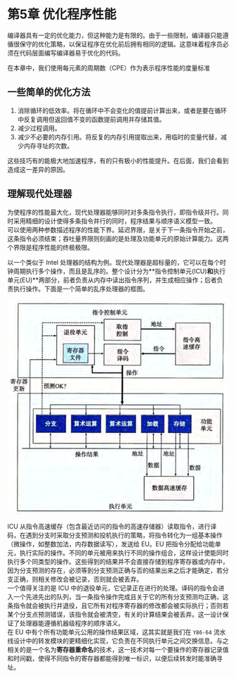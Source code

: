 # 第5章 优化程序性能

编译器具有一定的优化能力，但这种能力是有限的。由于一些限制，编译器只能遵循很保守的优化策略，以保证程序在优化前后拥有相同的逻辑。这意味着程序员必须在代码层面编写编译器易于优化的代码。

在本章中，我们使用每元素的周期数（CPE）作为表示程序性能的度量标准

## 一些简单的优化方法

1. 消除循环的低效率。将在循环中不会变化的值提前计算出来，或者是要在循环中反复调用但返回值不变的函数提前调用并存储其值。
2. 减少过程调用。
3. 减少不必要的内存引用。将反复的内存引用提取出来，用临时的变量代替，减少内存寻址的次数。

这些技巧有的能极大地加速程序，有的只有极小的性能提升。在后面，我们会看到造成这一差异的原因。

## 理解现代处理器
为使程序的性能最大化，现代处理器能够同时对多条指令执行，即指令级并行。同时采用精细的设计使得多条指令并行的同时，程序结果与顺序语义模型一致。  
可以使用两种参数描述程序的性能下界。延迟界限，是关于下一条指令开始之前，这条指令必须结束；吞吐量界限则刻画的是处理及功能单元的原始计算能力。这两个界限是程序性能的终极极限。

以一个类似于 Intel 处理器的结构为例。现代处理器是超标量的，它可以在每个时钟周期执行多个操作，而且是乱序的。整个设计分为**指令控制单元(ICU)**和**执行单元(EU)**两部分，前者负责从内存中读出指令序列，并生成相应操作；后者负责执行操作。下面是一个简单的乱序处理器的框图。

![乱序处理器](_v_images/20211012225716095_27614.png)

ICU 从指令高速缓存（包含最近访问的指令的高速存储器）读取指令，进行译码，在遇到分支时采取分支预测和投机执行的策略，将指令转化为一组基本操作（微操作，如整数加法，内存数据读写），发送给 EU。EU 把指令分配给功能单元，执行实际的操作。不同的单元被用来执行不同的操作组合，这样设计使能同时执行多个同类型的操作。这些得到的结果并不会直接存储到程序寄存器或内存中，因为分支预测的存在，必须等到分支预测正确与否的结果出来之后才能确定，若分支正确，则相关修改会被记录，否则就会被丢弃。  
一个值得关注的是 ICU 中的退役单元，它记录正在进行的处理。译码的指令会进入一个先进先出的队列，当一条指令操作完成且关于它的所有分支预测均正确，这条指令就会被执行并退役，且它所有对程序寄存器的修改都会被实际执行；否则若某个分支点预测错误，该指令就会被清空，有关的计算结果会被丢弃。这一设计保证了处理器能遵循机器级程序的顺序语义。  
在 EU 中有个所有功能单元公用的操作结果区域，这其实就是我们在 `Y86-64` 流水线设计中的转发模块的更精细化实现，它负责在不同执行单元之间交换信息。与之相关的是一个名为**寄存器重命名**的技术，这一技术对每一个要操作的寄存器记录值和时间戳，使得不同指令的寄存器都能得到唯一标识，以便后续转发时能准确寻址。